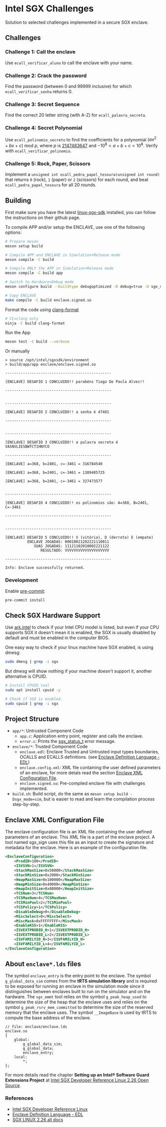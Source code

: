 # Intel SGX Challenges

Solution to selected challenges implemented in a secure SGX enclave.

## Challenges

### Challenge 1: Call the enclave

Use `ecall_verificar_aluno` to call the enclave with your name.

### Challenge 2: Crack the password

Find the password (between 0 and 99999 inclusive) for which `ecall_verificar_senha` returns 0.

### Challenge 3: Secret Sequence

Find the correct 20 letter string (with A-Z) for `ecall_palavra_secreta`.

### Challenge 4: Secret Polynomial

Use `ecall_polinomio_secreto` to find the coefficients for a polynomial $(a x^2 + b x + c) \text{ mod } p$, where $p$ is
[2147483647](https://en.wikipedia.org/wiki/2,147,483,647) and $-10^8 < a + b + c < 10^8$. Verify with
`ecall_verificar_polinomio`.

### Challenge 5: Rock, Paper, Scissors

Implement a `unsigned int ocall_pedra_papel_tesoura(unsigned int round)` that returns `0` (rock), `1` (paper) or `2`
(scissors) for each round, and beat `ecall_pedra_papel_tesoura` for all 20 rounds.

## Building

First make sure you have the latest [linux-sgx-sdk](https://github.com/intel/linux-sgx) installed, you can follow the
instructions on their github page.

To compile APP and/or setup the ENCLAVE, use one of the following options:

```sh
# Prepare meson
meson setup build

# Compile APP and ENCLAVE in Simulation+Release mode
meson compile -C build

# Compile ONLY the APP in Simulation+Release mode
meson compile -C build app

# Switch to Hardware+Debug mode
meson configure build --buildtype debugoptimized -D debug=true -D sgx_mode=hw

# Copy ENCLAVE
make compile -C build enclave.signed.so
```

Format the code using [clang-format](https://clang.llvm.org/docs/ClangFormat.html)

```sh
# CC=clang only
ninja -C build clang-format
```

Run the App

```sh
meson test -C build --verbose
```

Or manually

```console
> source /opt/intel/sgxsdk/environment
> build/app/app enclave/enclave.signed.so

------------------------------------------------

[ENCLAVE] DESAFIO 1 CONCLUIDO!! parabéns Tiago De Paula Alves!!

------------------------------------------------


------------------------------------------------

[ENCLAVE] DESAFIO 2 CONCLUIDO!! a senha é 47481

------------------------------------------------


------------------------------------------------

[ENCLAVE] DESAFIO 3 CONCLUIDO!! a palavra secreta é VASNVLIESBWTCTIHNYCO

------------------------------------------------

[ENCLAVE] a=368, b=2401, c=-3461 = 316784540

[ENCLAVE] a=368, b=2401, c=-3461 = 1389485725

[ENCLAVE] a=368, b=2401, c=-3461 = 327473577


------------------------------------------------

[ENCLAVE] DESAFIO 4 CONCLUIDO!! os polinomios são: A=368, B=2401, C=-3461

------------------------------------------------


------------------------------------------------

[ENCLAVE] DESAFIO 5 CONCLUIDO!! V (vitória), D (derrota) E (empate)
          ENCLAVE JOGADAS: 00010021202221110011
             SUAS JOGADAS: 11121102010002221122
                RESULTADO: VVVVVVVVVVVVVVVVVVVV

------------------------------------------------

Info: Enclave successfully returned.
```

### Development

Enable [pre-commit](https://pre-commit.com/):

```sh
pre-commit install
```

## Check SGX Hardware Support

Use [ark.intel](https://www.intel.com/content/www/us/en/ark/featurefilter.html?productType=873) to check if your Intel
CPU model is listed, but even if your CPU supports SGX it doesn't mean it is enabled, the SGX is usually disabled by
default and must be enabled in the computer BIOS.

One easy way to check if your linux machine have SGX enabled, is using dmesg:

```sh
sudo dmesg | grep -i sgx
```

But dmesg will show nothing if your machine doesn't support it, another alternative is CPUID.

```sh
# Install CPUID tool
sudo apt install cpuid -y

# Check if SGX is enabled.
sudo cpuid | grep -i sgx
```

## Project Structure

- `app/*`: Untrusted Component Code
  - `app.c`: Application entry point, register and calls the enclave.
  - `error.c`: Prints the
    [sgx_status_t](https://github.com/intel/linux-sgx/blob/sgx_2.26/common/inc/sgx_error.h#L37-L127) error message.
- `enclave/*`: Trusted Component Code
  <!-- - `enclave.c`: Enclave ECALLS implementation. -->
  - `enclave.edl`: Enclave Trusted and Untrusted input types boundaries, OCALLS and ECALLS definitions. (see
    [Enclave Definition Language - EDL](https://cdrdv2-public.intel.com/671446/input-types-and-boundary-checking-edl.pdf))
  <!-- - `enclave.lds` and `enclave_debug.lds`: Linkers for hardware and simulation mode, for more detals read the section
    [about enclave/\*.lds files](#about-enclavelds-files). -->
  - `enclave.config.xml`: XML file containing the user defined parameters of an enclave, for more detals read the
    section [Enclave XML Configuration File](#enclave-xml-configuration-file).
  - `enclave.signed.so`: Pre-compiled enclave file with challenges implemented.
- `build.sh`: Build script, do the same as `meson setup build -Dsgx_mode=sim`, but is easier to read and learn the
  compilation process step-by-step.

## Enclave XML Configuration File

The enclave configuration file is an XML file containing the user defined parameters of an enclave. This XML file is a
part of the enclave project. A tool named sgx_sign uses this file as an input to create the signature and metadata for
the enclave. Here is an example of the configuration file.

```xml
<EnclaveConfiguration>
    <ProdID>100</ProdID>
    <ISVSVN>1</ISVSVN>
    <StackMaxSize>0x50000</StackMaxSize>
    <StackMinSize>0x2000</StackMinSize>
    <HeapMaxSize>0x100000</HeapMaxSize>
    <HeapMinSize>0x40000</HeapMinSize>
    <HeapInitSize>0x80000</HeapInitSize>
    <TCSNum>3</TCSNum>
    <TCSMaxNum>4</TCSMaxNum>
    <TCSMinPool>2</TCSMinPool>
    <TCSPolicy>1</TCSPolicy>
    <DisableDebug>0</DisableDebug>
    <MiscSelect>0</MiscSelect>
    <MiscMask>0xFFFFFFFF</MiscMask>
    <EnableKSS>1</EnableKSS>
    <ISVEXTPRODID_H>1</ISVEXTPRODID_H>
    <ISVEXTPRODID_L>2</ISVEXTPRODID_L>
    <ISVFAMILYID_H>3</ISVFAMILYID_H>
    <ISVFAMILYID_L>4</ISVFAMILYID_L>
</EnclaveConfiguration>
```

## About `enclave*.lds` files

The symbol `enclave_entry` is the entry point to the enclave. The symbol `g_global_data_sim` comes from the **tRTS
simulation library** and is required to be exposed for running an enclave in the simulation mode since it distinguishes
between enclaves built to run on the simulator and on the hardware. The `sgx_emmt` tool relies on the symbol
`g_peak_heap_used` to determine the size of the heap that the enclave uses and relies on the symbol
`g_peak_rsrv_mem_committed` to determine the size of the reserved memory that the enclave uses. The symbol `__ImageBase`
is used by tRTS to compute the base address of the enclave.

```
// file: enclave/enclave.lds
enclave.so
{
    global:
        g_global_data_sim;
        g_global_data;
        enclave_entry;
    local:
        *;
};
```

For more details read the chapter **Setting up an Intel® Software Guard Extensions Project** at
[Intel SGX Developer Reference Linux 2.26 Open Source](https://download.01.org/intel-sgx/sgx-linux/2.26/docs/Intel_SGX_Developer_Reference_Linux_2.26_Open_Source.pdff).

### References

- [Intel SGX Developer Reference Linux](https://download.01.org/intel-sgx/sgx-linux/2.26/docs/Intel_SGX_Developer_Reference_Linux_2.26_Open_Source.pdf)
- [Enclave Definition Language - EDL](https://cdrdv2-public.intel.com/671446/input-types-and-boundary-checking-edl.pdf)
- [SGX LINUX 2.26 all docs](https://download.01.org/intel-sgx/sgx-linux/2.26/docs/)
